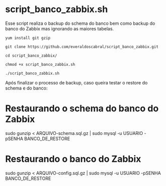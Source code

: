# script_banco_zabbix.sh

Esse script realiza o backup do schema do banco bem como backup do banco do Zabbix mas ignorando as maiores tabelas.
```
yum install git gzip

git clone https://github.com/everaldoscabral/script_banco_zabbix.git

cd script_banco_zabbix/

chmod +x script_banco_zabbix.sh

./script_banco_zabbix.sh
```
Após finalizar o processo de backup, caso queira testar o restore do schema e do banco:

# Restaurando o schema do banco do Zabbix #
sudo gunzip < ARQUIVO-schema.sql.gz | sudo mysql -u USUARIO -pSENHA BANCO_DE_RESTORE

# Restaurando o banco do Zabbix #
sudo gunzip < ARQUIVO-config.sql.gz | sudo mysql -u USUARIO -pSENHA BANCO_DE_RESTORE
